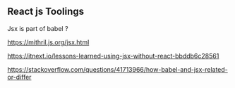 ## React js Toolings

Jsx is part of babel ?

https://mithril.js.org/jsx.html

https://itnext.io/lessons-learned-using-jsx-without-react-bbddb6c28561

https://stackoverflow.com/questions/41713966/how-babel-and-jsx-related-or-differ
